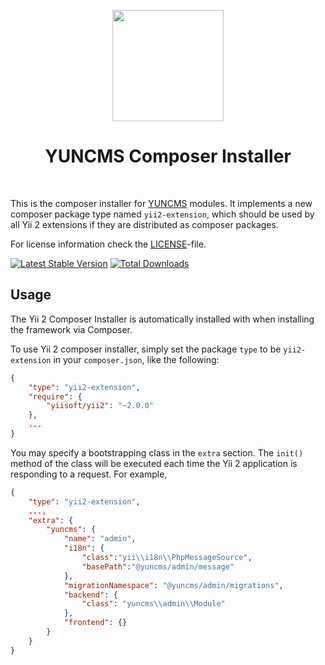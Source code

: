 <p align="center">
    <a href="https://getcomposer.org/" target="_blank" rel="external">
        <img src="https://getcomposer.org/img/logo-composer-transparent3.png" height="178px">
    </a>
    <h1 align="center">YUNCMS Composer Installer</h1>
    <br>
</p>

This is the composer installer for [YUNCMS](http://www.yuncms.net) modules.
It implements a new composer package type named `yii2-extension`,
which should be used by all Yii 2 extensions if they are distributed as composer packages.

For license information check the [LICENSE](LICENSE)-file.

[![Latest Stable Version](https://poser.pugx.org/yuncms/yii2-composer/v/stable.png)](https://packagist.org/packages/yuncms/yii2-composer)
[![Total Downloads](https://poser.pugx.org/yuncms/yii2-composer/downloads.png)](https://packagist.org/packages/yuncms/yii2-composer)


Usage
-----

The Yii 2 Composer Installer is automatically installed with when installing the framework via Composer.

To use Yii 2 composer installer, simply set the package `type` to be `yii2-extension` in your `composer.json`,
like the following:

```json
{
    "type": "yii2-extension",
    "require": {
        "yiisoft/yii2": "~2.0.0"
    },
    ...
}
```

You may specify a bootstrapping class in the `extra` section. The `init()` method of the class will be executed each time
the Yii 2 application is responding to a request. For example,

```json
{
    "type": "yii2-extension",
    ...,
    "extra": {
        "yuncms": {
            "name": "admin",
            "i18n": {
                "class":"yii\\i18n\\PhpMessageSource",
                "basePath":"@yuncms/admin/message"
            },
            "migrationNamespace": "@yuncms/admin/migrations",
            "backend": {
                "class": "yuncms\\admin\\Module"
            },
            "frontend": {}
        }
    }
}
```
